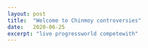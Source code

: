 ```yaml
---
layout: post
title:  "Welcome to Chinmoy controversies"
date:   2020-06-25
excerpt: "live progressworld competewith"
---
```

